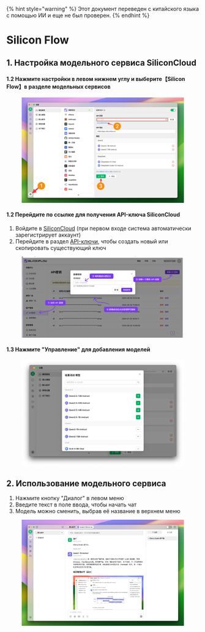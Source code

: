 
{% hint style="warning" %}
Этот документ переведен с китайского языка с помощью ИИ и еще не был проверен.
{% endhint %}

# Silicon Flow

## 1. Настройка модельного сервиса SiliconCloud <a href="#id-2-siliconcloud" id="id-2-siliconcloud"></a>

#### 1.2 Нажмите настройки в левом нижнем углу и выберите【Silicon Flow】в разделе модельных сервисов <a href="#id-2-1" id="id-2-1"></a>

<figure><img src="https://raw.githubusercontent.com/siliconflow/doc-images/refs/heads/main/1-apikey-settings.webp" alt=""><figcaption></figcaption></figure>

#### 1.2 Перейдите по ссылке для получения API-ключа SiliconCloud <a href="#id-2-2-siliconcloud-api" id="id-2-2-siliconcloud-api"></a>

1. Войдите в [SiliconCloud](https://cloud.siliconflow.cn/) (при первом входе система автоматически зарегистрирует аккаунт)
2. Перейдите в раздел [API-ключи](https://cloud.siliconflow.cn/account/ak), чтобы создать новый или скопировать существующий ключ

<figure><img src="https://raw.githubusercontent.com/siliconflow/doc-images/refs/heads/main/2-siliconcloud-apikey.png" alt=""><figcaption></figcaption></figure>

#### 1.3 Нажмите "Управление" для добавления моделей <a href="#id-2-3" id="id-2-3"></a>

<figure><img src="https://raw.githubusercontent.com/siliconflow/doc-images/refs/heads/main/3-models.png" alt=""><figcaption></figcaption></figure>

## 2. Использование модельного сервиса <a href="#id-3" id="id-3"></a>

1. Нажмите кнопку "Диалог" в левом меню
2. Введите текст в поле ввода, чтобы начать чат
3. Модель можно сменить, выбрав её название в верхнем меню

<figure><img src="https://raw.githubusercontent.com/siliconflow/doc-images/refs/heads/main/4-chat.webp" alt=""><figcaption></figcaption></figure>